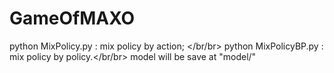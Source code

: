 # GameOfMAXO
python MixPolicy.py : mix policy by action;  </br/br>
python MixPolicyBP.py : mix policy by policy.</br/br>
model will be save at "model/"
